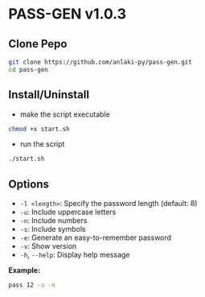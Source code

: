 # PASS-GEN v1.0.3

## Clone Pepo

```bash
git clone https://github.com/anlaki-py/pass-gen.git
cd pass-gen
```

## Install/Uninstall

- make the script executable

```bash
chmod +x start.sh 
```

- run the script

```bash
./start.sh 
```

## Options

- `-l <length>`: Specify the password length (default: 8)
- `-u`: Include uppercase letters
- `-n`: Include numbers
- `-s`: Include symbols
- `-e`: Generate an easy-to-remember password
- `-v`: Show version
- `-h`, `--help`: Display help message

**Example:**

```bash
pass 12 -u -n
```
